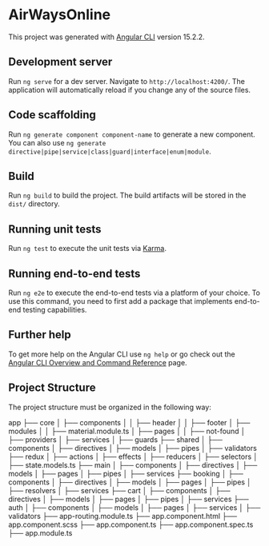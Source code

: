 # AirWaysOnline

This project was generated with [Angular CLI](https://github.com/angular/angular-cli) version 15.2.2.

## Development server

Run `ng serve` for a dev server. Navigate to `http://localhost:4200/`. The application will automatically reload if you change any of the source files.

## Code scaffolding

Run `ng generate component component-name` to generate a new component. You can also use `ng generate directive|pipe|service|class|guard|interface|enum|module`.

## Build

Run `ng build` to build the project. The build artifacts will be stored in the `dist/` directory.

## Running unit tests

Run `ng test` to execute the unit tests via [Karma](https://karma-runner.github.io).

## Running end-to-end tests

Run `ng e2e` to execute the end-to-end tests via a platform of your choice. To use this command, you need to first add a package that implements end-to-end testing capabilities.

## Further help

To get more help on the Angular CLI use `ng help` or go check out the [Angular CLI Overview and Command Reference](https://angular.io/cli) page.

## Project Structure
The project structure must be organized in the following way:

app
├── core
│   ├── components
│   │	├── header
│   │	├── footer
│   ├── modules
│   │	├── material.module.ts
│   ├── pages
│   │	├── not-found
│   ├── providers
│   ├── services
│   ├── guards
├── shared
│   ├── components
│   ├── directives
│   ├── models
│   ├── pipes
│   ├── validators
├── redux
│   ├── actions
│   ├── effects
│   ├── reducers
│   ├── selectors
│   ├── state.models.ts
├── main
│   ├── components
│   ├── directives
│   ├── models
│   ├── pages
│   ├── pipes
│   ├── services
├── booking
│   ├── components
│   ├── directives
│   ├── models
│   ├── pages
│   ├── pipes
│   ├── resolvers
│   ├── services
├── cart
│   ├── components
│   ├── directives
│   ├── models
│   ├── pages
│   ├── pipes
│   ├── services
├── auth
│   ├── components
│   ├── models
│   ├── pages
│   ├── services
│   ├── validators
├── app-routing.module.ts
├── app.component.html
├── app.component.scss
├── app.component.ts
├── app.component.spec.ts
├── app.module.ts
